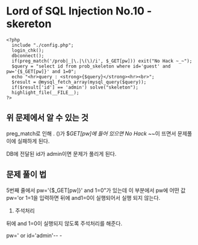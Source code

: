 Lord of SQL Injection No.10 - skereton
=============
```
<?php
  include "./config.php";
  login_chk();
  dbconnect();
  if(preg_match('/prob|_|\.|\(\)/i', $_GET[pw])) exit("No Hack ~_~");
  $query = "select id from prob_skeleton where id='guest' and pw='{$_GET[pw]}' and 1=0";
  echo "<hr>query : <strong>{$query}</strong><hr><br>";
  $result = @mysql_fetch_array(mysql_query($query));
  if($result['id'] == 'admin') solve("skeleton");
  highlight_file(__FILE__);
?>
```
위 문제에서 알 수 있는 것
-------------

preg_match로 인해 . ()가 $_GET[pw]에 들어 있으면 No Hack ~_~이 뜨면서 문제풀이에 실패하게 된다.

DB에 전달된 id가 admin이면 문제가 풀리게 된다.

문제 풀이 법
-------------

5번째 줄에서 pw='{$_GET[pw]}' and 1=0"가 있는데 이 부분에서 pw에 어떤 값 pw='or 1=1을 입력하면 뒤에 and1=0이 실행되어서
실행 되지 않는다.

1. 주석처리

뒤에 and 1=0이 실행되지 않도록 주석처리를 해준다.

pw=' or id='admin'-- -
